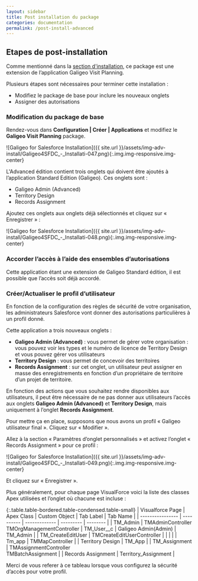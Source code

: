```yaml
---
layout: sidebar
title: Post installation du package
categories: documentation
permalink: /post-install-advanced
---
```


## Etapes de post-installation

Comme mentionné dans la [section d'installation](/install-advanced), ce package est une extension de l’application Galigeo Visit Planning.

Plusieurs étapes sont nécessaires pour terminer cette installation :

- Modifiez le package de base pour inclure les nouveaux onglets
- Assigner des autorisations

### Modification du package de base

Rendez-vous dans 
**Configuration | Créer | Applications** et modifiez le **Galigeo Visit Planning** package.

![Galigeo for Salesforce Installation]({{ site.url }}/assets/img-adv-install/Galigeo4SFDC_-_Installati-047.png){:.img.img-responsive.img-center}

L'Advanced édition contient trois onglets qui doivent être ajoutés à l’application Standard Edition (Galigeo). Ces onglets sont :

- Galigeo Admin (Advanced)
- Territory Design
- Records Assignment

Ajoutez ces onglets aux onglets déjà sélectionnés et cliquez sur « Enregistrer » :

![Galigeo for Salesforce Installation]({{ site.url }}/assets/img-adv-install/Galigeo4SFDC_-_Installati-048.png){:.img.img-responsive.img-center}

### Accorder l’accès à l’aide des ensembles d’autorisations

Cette application étant une extension de Galigeo Standard édition, il est possible que l’accès soit déjà accordé.

### Créer/Actualiser le profil d’utilisateur

En fonction de la configuration des règles de sécurité de votre organisation, les administrateurs Salesforce vont donner des autorisations particulières à un profil donné. 

Cette application a trois nouveaux onglets :

- **Galigeo Admin (Advanced)** : vous permet de gérer votre organisation : vous pouvez voir les types et le numéro de licence de Territory Design et vous pouvez gérer vos utilisateurs
- **Territory Design** : vous permet de concevoir des territoires
- **Records Assignment** : sur cet onglet, un utilisateur peut assigner en masse des enregistrements en fonction d’un propriétaire de territoire d’un projet de territoire.

En fonction des actions que vous souhaitez rendre disponibles aux utilisateurs, il peut être nécessaire de ne pas donner aux utilisateurs l’accès aux onglets **Galigeo Admin (Advanced)** et **Territory Design**, mais uniquement à l’onglet **Records Assignment**.

Pour mettre ça en place, supposons que nous avons un profil « Galigeo utilisateur final ». Cliquez sur « Modifier ».

Allez à la section « Paramètres d’onglet personnalisés » et activez l’onglet « Records Assignment » pour ce profil :

![Galigeo for Salesforce Installation]({{ site.url }}/assets/img-adv-install/Galigeo4SFDC_-_Installati-049.png){:.img.img-responsive.img-center}

Et cliquez sur « Enregistrer ».

Plus généralement, pour chaque page VisualForce voici la liste des classes Apex utilisées et l’onglet où chacune est incluse :

{:.table.table-bordered.table-condensed.table-small}
| Visualforce Page | Apex Class | Custom Object | Tab Label | Tab Name |
| ---------------- | ---------- | ------------- | --------- | -------- |
| TM_Admin				 | TMAdminController <br> TMOrgManagementController | TM_User__c | Galigeo Admin(Admin) | TM_Admin |
| TM_CreateEditUser | TMCreateEditUserController |  |  |  |
| Tm_app				 | TMMapController |  | Territory Design | TM_App |
| TM_Assignment		| TMAssignmentController <br> TMBatchAssignment |  | Records Assignment | Territory_Assignment |

Merci de vous referer à ce tableau lorsque vous configurez la sécurité d’accès pour votre profil.

